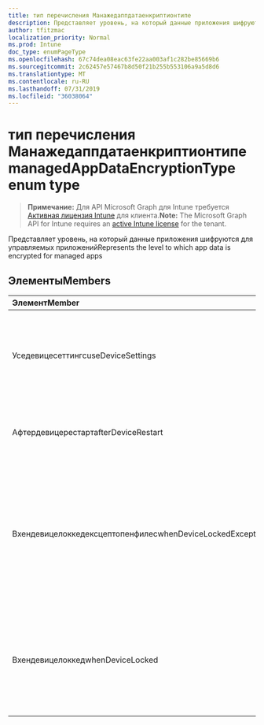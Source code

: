 ```yaml
---
title: тип перечисления Манажедаппдатаенкриптионтипе
description: Представляет уровень, на который данные приложения шифруются для управляемых приложений
author: tfitzmac
localization_priority: Normal
ms.prod: Intune
doc_type: enumPageType
ms.openlocfilehash: 67c74dea08eac63fe22aa003af1c282be85669b6
ms.sourcegitcommit: 2c62457e57467b8d50f21b255b553106a9a5d8d6
ms.translationtype: MT
ms.contentlocale: ru-RU
ms.lasthandoff: 07/31/2019
ms.locfileid: "36038064"
---
```

# <a name="managedappdataencryptiontype-enum-type"></a><span data-ttu-id="a80ec-103">тип перечисления Манажедаппдатаенкриптионтипе</span><span class="sxs-lookup"><span data-stu-id="a80ec-103">managedAppDataEncryptionType enum type</span></span>

> <span data-ttu-id="a80ec-104">**Примечание:** Для API Microsoft Graph для Intune требуется [Активная лицензия Intune](https://go.microsoft.com/fwlink/?linkid=839381) для клиента.</span><span class="sxs-lookup"><span data-stu-id="a80ec-104">**Note:** The Microsoft Graph API for Intune requires an [active Intune license](https://go.microsoft.com/fwlink/?linkid=839381) for the tenant.</span></span>

<span data-ttu-id="a80ec-105">Представляет уровень, на который данные приложения шифруются для управляемых приложений</span><span class="sxs-lookup"><span data-stu-id="a80ec-105">Represents the level to which app data is encrypted for managed apps</span></span>

## <a name="members"></a><span data-ttu-id="a80ec-106">Элементы</span><span class="sxs-lookup"><span data-stu-id="a80ec-106">Members</span></span>
|<span data-ttu-id="a80ec-107">Элемент</span><span class="sxs-lookup"><span data-stu-id="a80ec-107">Member</span></span>|<span data-ttu-id="a80ec-108">Значение</span><span class="sxs-lookup"><span data-stu-id="a80ec-108">Value</span></span>|<span data-ttu-id="a80ec-109">Описание</span><span class="sxs-lookup"><span data-stu-id="a80ec-109">Description</span></span>|
|:---|:---|:---|
|<span data-ttu-id="a80ec-110">Уседевицесеттингс</span><span class="sxs-lookup"><span data-stu-id="a80ec-110">useDeviceSettings</span></span>|<span data-ttu-id="a80ec-111">нуль</span><span class="sxs-lookup"><span data-stu-id="a80ec-111">0</span></span>|<span data-ttu-id="a80ec-112">Данные приложений шифруются на основе параметров, используемых по умолчанию на устройстве.</span><span class="sxs-lookup"><span data-stu-id="a80ec-112">App data is encrypted based on the default settings on the device.</span></span>|
|<span data-ttu-id="a80ec-113">Афтердевицерестарт</span><span class="sxs-lookup"><span data-stu-id="a80ec-113">afterDeviceRestart</span></span>|<span data-ttu-id="a80ec-114">1,1</span><span class="sxs-lookup"><span data-stu-id="a80ec-114">1</span></span>|<span data-ttu-id="a80ec-115">Данные приложения шифруются при перезапуске устройства.</span><span class="sxs-lookup"><span data-stu-id="a80ec-115">App data is encrypted when the device is restarted.</span></span>|
|<span data-ttu-id="a80ec-116">Вхендевицелоккедексцептопенфилес</span><span class="sxs-lookup"><span data-stu-id="a80ec-116">whenDeviceLockedExceptOpenFiles</span></span>|<span data-ttu-id="a80ec-117">2</span><span class="sxs-lookup"><span data-stu-id="a80ec-117">2</span></span>|<span data-ttu-id="a80ec-118">Данные приложения, связанные с этой политикой, шифруются, если устройство заблокировано, за исключением данных в открытых файлах.</span><span class="sxs-lookup"><span data-stu-id="a80ec-118">App data associated with this policy is encrypted when the device is locked, except data in files that are open</span></span>|
|<span data-ttu-id="a80ec-119">Вхендевицелоккед</span><span class="sxs-lookup"><span data-stu-id="a80ec-119">whenDeviceLocked</span></span>|<span data-ttu-id="a80ec-120">4</span><span class="sxs-lookup"><span data-stu-id="a80ec-120">3</span></span>|<span data-ttu-id="a80ec-121">Данные о приложении, связанные с этой политикой, шифруются, когда устройство заблокировано</span><span class="sxs-lookup"><span data-stu-id="a80ec-121">App data associated with this policy is encrypted when the device is locked</span></span>|



